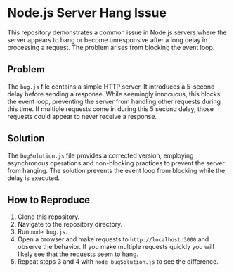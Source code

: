 # Node.js Server Hang Issue

This repository demonstrates a common issue in Node.js servers where the server appears to hang or become unresponsive after a long delay in processing a request.  The problem arises from blocking the event loop.

## Problem

The `bug.js` file contains a simple HTTP server.  It introduces a 5-second delay before sending a response. While seemingly innocuous, this blocks the event loop, preventing the server from handling other requests during this time.  If multiple requests come in during this 5 second delay, those requests could appear to never receive a response.

## Solution

The `bugSolution.js` file provides a corrected version, employing asynchronous operations and non-blocking practices to prevent the server from hanging.  The solution prevents the event loop from blocking while the delay is executed.

## How to Reproduce

1. Clone this repository.
2. Navigate to the repository directory.
3. Run `node bug.js`.
4. Open a browser and make requests to `http://localhost:3000` and observe the behavior.  If you make multiple requests quickly you will likely see that the requests seem to hang.
5. Repeat steps 3 and 4 with `node bugSolution.js` to see the difference.
